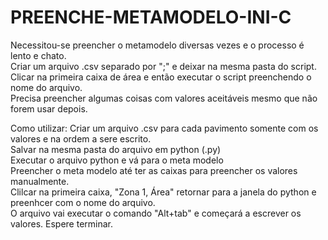 # PREENCHE-METAMODELO-INI-C  
Necessitou-se preencher o metamodelo diversas vezes e o processo é lento e chato.  
Criar um arquivo .csv separado por ";" e deixar na mesma pasta do script.  
Clicar na primeira caixa de área e então executar o script preenchendo o nome do arquivo.  
Precisa preencher algumas coisas com valores aceitáveis mesmo que não forem usar depois.  


Como utilizar:
Criar um arquivo .csv para cada pavimento somente com os valores e na ordem a sere escrito.  
Salvar na mesma pasta do arquivo em python (.py)  
Executar o arquivo python e vá para o meta modelo  
Preencher o meta modelo até ter as caixas para preencher os valores manualmente.  
Clilcar na primeira caixa, "Zona 1, Área" retornar para a janela do python e preenhcer com o nome do arquivo.  
O arquivo vai executar o comando "Alt+tab" e começará a escrever os valores. Espere terminar.
